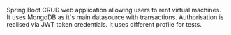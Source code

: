 Spring Boot CRUD web application allowing users to rent virtual machines. It uses MongoDB as it`s main datasource with transactions. Authorisation is realised via JWT token credentials. It uses different profile for tests.
